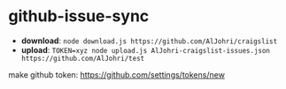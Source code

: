 # github-issue-sync

- **download**: `node download.js https://github.com/AlJohri/craigslist`
- **upload**: `TOKEN=xyz node upload.js AlJohri-craigslist-issues.json https://github.com/AlJohri/test`

make github token: https://github.com/settings/tokens/new
